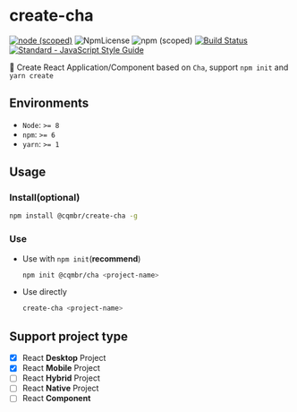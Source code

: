 # create-cha

[![node (scoped)](https://img.shields.io/node/v/@cqmbr/create-cha.svg)](https://github.com/cqmbr/create-cha)
![NpmLicense](https://img.shields.io/npm/l/@cqmbr/create-cha.svg)
![npm (scoped)](https://img.shields.io/npm/v/@cqmbr/create-cha.svg)
[![Build Status](https://travis-ci.org/kagawagao/aerux.svg?branch=master)](https://travis-ci.org/cqmbr/create-cha)
[![Standard - JavaScript Style Guide](https://img.shields.io/badge/code_style-standard-brightgreen.svg)](http://standardjs.com/)


🍵 Create React Application/Component based on `Cha`, support `npm init` and `yarn create`

## Environments

- `Node`: `>= 8`
- `npm`: `>= 6`
- `yarn`: `>= 1`

## Usage

### Install(optional)

```bash
npm install @cqmbr/create-cha -g
```

### Use

- Use with `npm init`(**recommend**)

  ```bash
  npm init @cqmbr/cha <project-name>
  ```

- Use directly

  ```bash
  create-cha <project-name>
  ```

## Support project type

- [x] React **Desktop** Project
- [x] React **Mobile** Project
- [ ] React **Hybrid** Project
- [ ] React **Native** Project
- [ ] React **Component**

